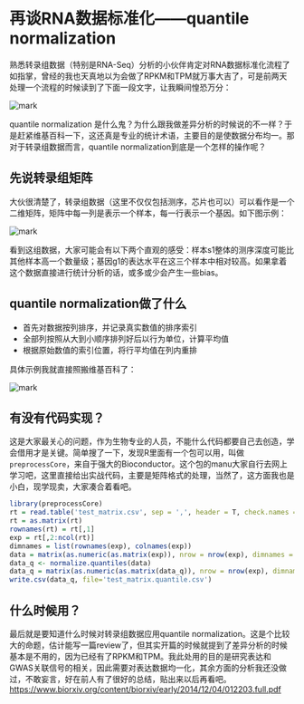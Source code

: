 # 再谈RNA数据标准化——quantile normalization

熟悉转录组数据（特别是RNA-Seq）分析的小伙伴肯定对RNA数据标准化流程了如指掌，曾经的我也天真地以为会做了RPKM和TPM就万事大吉了，可是前两天处理一个流程的时候读到了下面一段文字，让我瞬间惶恐万分：

![mark](http://p87h8v5o2.bkt.clouddn.com/blog/181102/BIhe4A4E6h.png?imageslim)

quantile normalization 是什么鬼？为什么跟我做差异分析的时候说的不一样？于是赶紧维基百科一下，这还真是专业的统计术语，主要目的是使数据分布均一。那对于转录组数据而言，quantile normalization到底是一个怎样的操作呢？

## 先说转录组矩阵

大伙很清楚了，转录组数据（这里不仅仅包括测序，芯片也可以）可以看作是一个二维矩阵，矩阵中每一列是表示一个样本，每一行表示一个基因。如下图示例：

![mark](http://p87h8v5o2.bkt.clouddn.com/blog/181102/IKBg9K35j9.png?imageslim)

看到这组数据，大家可能会有以下两个直观的感受：样本s1整体的测序深度可能比其他样本高一个数量级；基因g1的表达水平在这三个样本中相对较高。如果拿着这个数据直接进行统计分析的话，或多或少会产生一些bias。

## quantile normalization做了什么

* 首先对数据按列排序，并记录真实数值的排序索引
* 全部列按照从大到小顺序排列好后以行为单位，计算平均值
* 根据原始数值的索引位置，将行平均值在列内重排

具体示例我就直接照搬维基百科了：

![mark](http://p87h8v5o2.bkt.clouddn.com/blog/181102/ddBEgdJBBl.png?imageslim)

## 有没有代码实现？

这是大家最关心的问题，作为生物专业的人员，不能什么代码都要自己去创造，学会借用才是关键。简单搜了一下，发现R里面有一个包可以用，叫做`preprocessCore`，来自于强大的Bioconductor。这个包的manu大家自行去网上学习吧，这里直接给出实战代码，主要是矩阵格式的处理，当然了，这方面我也是小白，现学现卖，大家凑合着看吧。

```R
library(preprocessCore)
rt = read.table('test_matrix.csv', sep = ',', header = T, check.names = F)
rt = as.matrix(rt)
rownames(rt) = rt[,1]
exp = rt[,2:ncol(rt)]
dimnames = list(rownames(exp), colnames(exp))
data = matrix(as.numeric(as.matrix(exp)), nrow = nrow(exp), dimnames = dimnames)
data_q <- normalize.quantiles(data)
data_q = matrix(as.numeric(as.matrix(data_q)), nrow = nrow(exp), dimnames = dimnames)
write.csv(data_q, file='test_matrix.quantile.csv')
```

## 什么时候用？

最后就是要知道什么时候对转录组数据应用quantile normalization。这是个比较大的命题，估计能写一篇review了，但其实开篇的时候就提到了差异分析的时候基本是不用的，因为已经有了RPKM和TPM。我此处用的目的是研究表达和GWAS关联信号的相关，因此需要对表达数据均一化，其余方面的分析我还没做过，不敢妄言，好在前人有了很好的总结，贴出来以后再看吧。<https://www.biorxiv.org/content/biorxiv/early/2014/12/04/012203.full.pdf>

